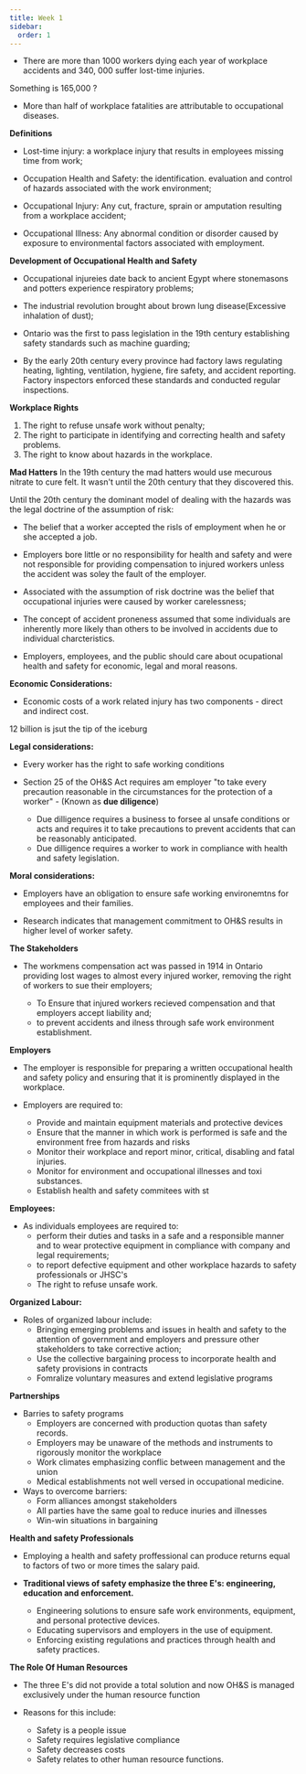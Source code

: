```yaml
---
title: Week 1
sidebar:
  order: 1
---
```


- There are more than 1000 workers dying each year of workplace accidents and 340, 000 suffer lost-time injuries.

Something is 165,000 ?

- More than half of workplace fatalities are attributable to occupational diseases.

**Definitions**

- Lost-time injury: a workplace injury that results in employees missing time from work;

- Occupation Health and Safety: the identification. evaluation and control of hazards associated with the work environment;

- Occupational Injury: Any cut, fracture, sprain or amputation resulting from a workplace accident;

- Occupational Illness: Any abnormal condition or disorder caused by exposure to environmental factors associated with employment.


**Development of Occupational Health and Safety**

- Occupational injureies date back to ancient Egypt where stonemasons and potters experience respiratory problems;

- The industrial revolution brought about brown lung disease(Excessive inhalation of dust);

- Ontario was the first to pass legislation in the 19th century establishing safety standards such as machine guarding;

- By the early 20th century every province had factory laws regulating heating, lighting, ventilation, hygiene, fire safety, and accident reporting. Factory inspectors enforced these standards and conducted regular inspections.

**Workplace Rights**
1. The right to refuse unsafe work without penalty;
2. The right to participate in identifying and correcting health and safety problems.
3. The right to know about hazards in the workplace.

**Mad Hatters**
In the 19th century the mad hatters would use mecurous nitrate to cure felt. It wasn't until the 20th century that they discovered this.

Until the 20th century the dominant model of dealing with the hazards was the legal doctrine of the assumption of risk:

- The belief that a worker accepted the risls of employment when he or she accepted a job.

- Employers bore little or no responsibility for health and safety and were not responsible for providing compensation to injured workers unless the accident was soley the fault of the employer.

- Associated with the assumption of risk doctrine was the belief that occupational injuries were caused by worker carelessness;

- The concept of accident proneness assumed that some individuals are inherently more likely than others to be involved in accidents due to individual charcteristics.

- Employers, employees, and the public should care about ocupational health and safety for economic, legal and moral reasons.

**Economic Considerations:**
- Economic costs of a work related injury has two components - direct and indirect cost.

12 billion is jsut the tip of the iceburg

**Legal considerations:**
- Every worker has the right to safe working conditions

- Section 25 of the OH&S Act requires am employer "to take every precaution reasonable in the circumstances for the protection of a worker" - (Known as **due diligence**)

    - Due dilligence requires a business to forsee al unsafe conditions or acts and requires it to take precautions to prevent accidents that can be reasonably anticipated.
    - Due dilligence requires a worker to work in compliance with health and safety legislation.

**Moral considerations:**

- Employers have an obligation to ensure safe working environemtns for employees and their families.

- Research indicates that management commitment to OH&S results in higher level of worker safety.

**The Stakeholders**
- The workmens compensation act was passed in 1914 in Ontario providing lost wages to almost every injured worker, removing the right of workers to sue their employers;

    - To Ensure that injured workers recieved compensation and that employers accept liability and;
    - to prevent accidents and ilness through safe work environment establishment.


**Employers**
- The employer is responsible for preparing a written occupational health and safety policy and ensuring that it is prominently displayed in the workplace.

- Employers are required to:
    - Provide and maintain equipment materials and protective devices
    - Ensure that the manner in which work is performed is safe and the environment free from hazards and risks
    - Monitor their workplace and report minor, critical, disabling and fatal injuries.
    - Monitor for environment and occupational illnesses and toxi substances.
    - Establish health and safety commitees with st

**Employees:**
- As individuals employees are required to:
    - perform their duties and tasks in a safe and a responsible manner and to wear protective equipment in compliance with company and legal requirements;
    - to report defective equipment and other workplace hazards to safety professionals or JHSC's
    - The right to refuse unsafe work.

**Organized Labour:**
- Roles of organized labour include:
    - Bringing emerging problems and issues in health and safety to the attention of government and employers and pressure other stakeholders to take corrective action;
    - Use the collective bargaining process to incorporate health and safety provisions in contracts
    - Fomralize voluntary measures and extend legislative programs

**Partnerships**
- Barries to safety programs
    - Employers are concerned with production quotas than safety records.
    - Employers may be unaware of the methods and instruments to rigorously monitor the workplace
    - Work climates emphasizing conflic between management and the union
    - Medical establishments not well versed in occupational medicine.
- Ways to overcome barriers:
    - Form alliances amongst stakeholders
    - All parties have the same goal to reduce inuries and illnesses
    - Win-win situations in bargaining

**Health and safety Professionals**
- Employing a health and safety proffessional can produce returns equal to factors of two or more times the salary paid.

- **Traditional views of safety emphasize the three E's: engineering, education and enforcement.**

    - Engineering solutions to ensure safe work environments, equipment, and personal protective devices.
    - Educating supervisors and employers in the use of equipment.
    - Enforcing existing regulations and practices through health and safety practices.

**The Role Of Human Resources**
- The three E's did not provide a total solution and now OH&S is managed exclusively under the human resource function

- Reasons for this include:
    - Safety is a people issue
    - Safety requires legislative compliance
    - Safety decreases costs
    - Safety relates to other human resource functions.